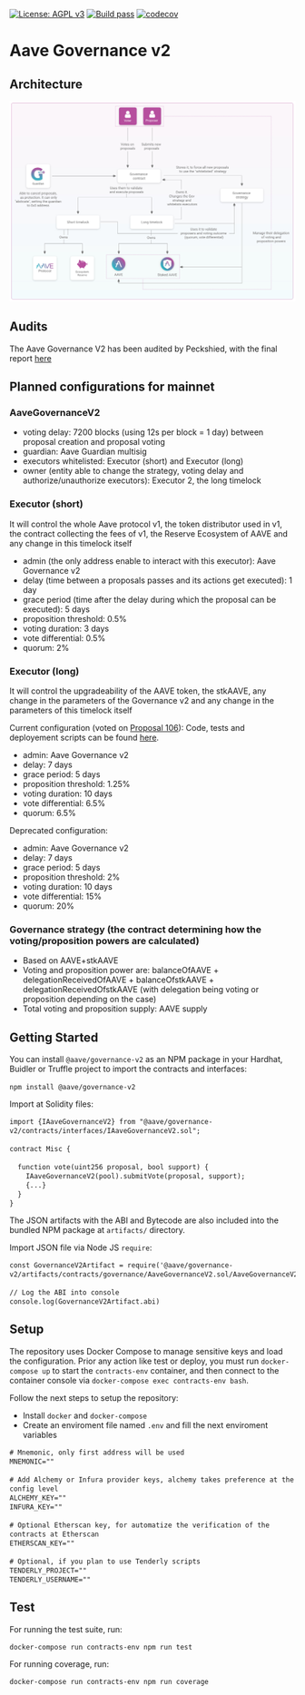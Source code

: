 [![License: AGPL v3](https://img.shields.io/badge/License-AGPL%20v3-blue.svg)](https://www.gnu.org/licenses/agpl-3.0)
[![Build pass](https://github.com/aave/governance-v2/actions/workflows/node.js.yml/badge.svg)](https://github.com/aave/governance-v2/actions/workflows/node.js.yml)
[![codecov](https://codecov.io/gh/aave/governance-v2/branch/master/graph/badge.svg?token=cYYgmBJQcO)](https://codecov.io/gh/aave/governance-v2)

# Aave Governance v2

## Architecture

![governance-v2-architecture](./gov-v2-architecture.jpg)

## Audits

The Aave Governance V2 has been audited by Peckshied, with the final report [here](./audits/PeckShield-Audit-AaveGovernance2-final.pdf)

## Planned configurations for mainnet

### AaveGovernanceV2

- voting delay: 7200 blocks (using 12s per block = 1 day) between proposal creation and proposal voting
- guardian: Aave Guardian multisig
- executors whitelisted: Executor (short) and Executor (long)
- owner (entity able to change the strategy, voting delay and authorize/unauthorize executors): Executor 2, the long timelock

### Executor (short)

It will control the whole Aave protocol v1, the token distributor used in v1, the contract collecting the fees of v1, the Reserve Ecosystem of AAVE and any change in this timelock itself

- admin (the only address enable to interact with this executor): Aave Governance v2
- delay (time between a proposals passes and its actions get executed): 1 day
- grace period (time after the delay during which the proposal can be executed): 5 days
- proposition threshold: 0.5%
- voting duration: 3 days
- vote differential: 0.5%
- quorum: 2%

### Executor (long)

It will control the upgradeability of the AAVE token, the stkAAVE, any change in the parameters of the Governance v2 and any change in the parameters of this timelock itself

Current configuration (voted on [Proposal 106](https://app.aave.com/governance/proposal/106/)):
Code, tests and deployement scripts can be found [here](https://github.com/bgd-labs/aave-gov-level-2-update).
- admin: Aave Governance v2
- delay: 7 days
- grace period: 5 days
- proposition threshold: 1.25%
- voting duration: 10 days
- vote differential: 6.5%
- quorum: 6.5%

Deprecated configuration:
- admin: Aave Governance v2
- delay: 7 days
- grace period: 5 days
- proposition threshold: 2%
- voting duration: 10 days
- vote differential: 15%
- quorum: 20%

### Governance strategy (the contract determining how the voting/proposition powers are calculated)

- Based on AAVE+stkAAVE
- Voting and proposition power are: balanceOfAAVE + delegationReceivedOfAAVE + balanceOfstkAAVE + delegationReceivedOfstkAAVE (with delegation being voting or proposition depending on the case)
- Total voting and proposition supply: AAVE supply

## Getting Started

You can install `@aave/governance-v2` as an NPM package in your Hardhat, Buidler or Truffle project to import the contracts and interfaces:

`npm install @aave/governance-v2`

Import at Solidity files:

```
import {IAaveGovernanceV2} from "@aave/governance-v2/contracts/interfaces/IAaveGovernanceV2.sol";

contract Misc {

  function vote(uint256 proposal, bool support) {
    IAaveGovernanceV2(pool).submitVote(proposal, support);
    {...}
  }
}
```

The JSON artifacts with the ABI and Bytecode are also included into the bundled NPM package at `artifacts/` directory.

Import JSON file via Node JS `require`:

```
const GovernanceV2Artifact = require('@aave/governance-v2/artifacts/contracts/governance/AaveGovernanceV2.sol/AaveGovernanceV2.json');

// Log the ABI into console
console.log(GovernanceV2Artifact.abi)
```

## Setup

The repository uses Docker Compose to manage sensitive keys and load the configuration. Prior any action like test or deploy, you must run `docker-compose up` to start the `contracts-env` container, and then connect to the container console via `docker-compose exec contracts-env bash`.

Follow the next steps to setup the repository:

- Install `docker` and `docker-compose`
- Create an enviroment file named `.env` and fill the next enviroment variables

```
# Mnemonic, only first address will be used
MNEMONIC=""

# Add Alchemy or Infura provider keys, alchemy takes preference at the config level
ALCHEMY_KEY=""
INFURA_KEY=""

# Optional Etherscan key, for automatize the verification of the contracts at Etherscan
ETHERSCAN_KEY=""

# Optional, if you plan to use Tenderly scripts
TENDERLY_PROJECT=""
TENDERLY_USERNAME=""

```

## Test

For running the test suite, run:

```
docker-compose run contracts-env npm run test
```

For running coverage, run:

```
docker-compose run contracts-env npm run coverage
```
